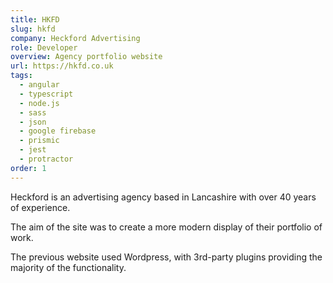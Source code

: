 ```yaml
---
title: HKFD
slug: hkfd
company: Heckford Advertising
role: Developer
overview: Agency portfolio website
url: https://hkfd.co.uk
tags:
  - angular
  - typescript
  - node.js
  - sass
  - json
  - google firebase
  - prismic
  - jest
  - protractor
order: 1
---
```


Heckford is an advertising agency based in Lancashire with over 40 years of experience.

The aim of the site was to create a more modern display of their portfolio of work.

The previous website used Wordpress, with 3rd-party plugins providing the majority of the functionality.
